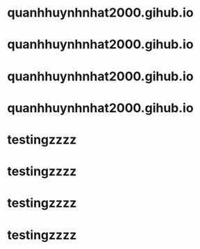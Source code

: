 # quanhhuynhnhat2000.gihub.io
# quanhhuynhnhat2000.gihub.io
# quanhhuynhnhat2000.gihub.io
# quanhhuynhnhat2000.gihub.io
# testingzzzz
# testingzzzz
# testingzzzz
# testingzzzz
